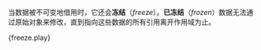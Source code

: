 当数据被不可变地借用时，它还会**冻结**（*freeze*）。**已冻结**（*frozen*）数据无法通过原始对象来修改，直到指向这些数据的所有引用离开作用域为止。

{freeze.play}
